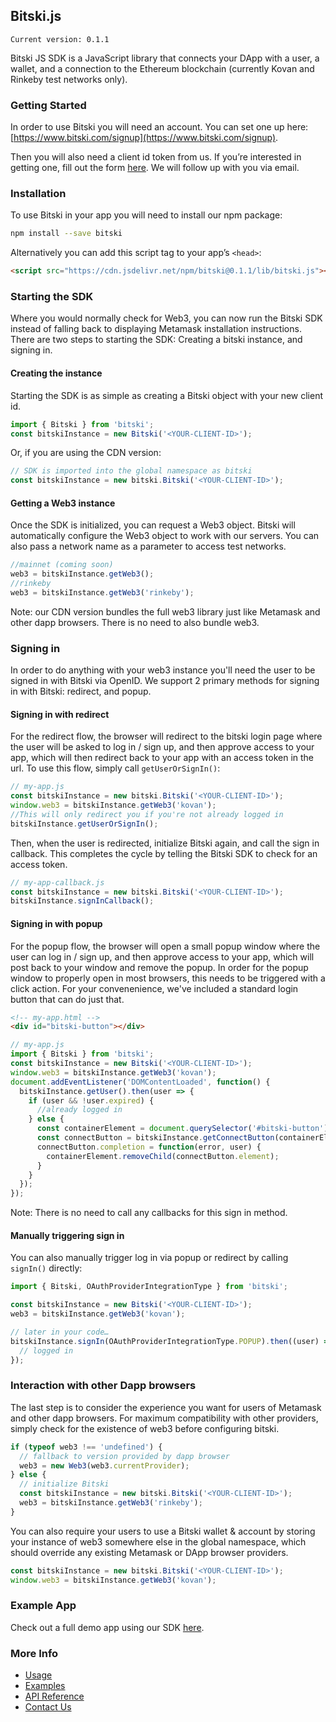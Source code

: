 ## Bitski.js

`Current version: 0.1.1`

Bitski JS SDK is a JavaScript library that connects your DApp with a user, a wallet, and a connection to the Ethereum blockchain (currently Kovan and Rinkeby test networks only).

### Getting Started

In order to use Bitski you will need an account. You can set one up here: [https://www.bitski.com/signup](https://www.bitski.com/signup).

Then you will also need a client id token from us. If you’re interested in getting one, fill out the form [here](https://www.bitski.com). We will follow up with you via email.

### Installation

To use Bitski in your app you will need to install our npm package:

```bash
npm install --save bitski
```

Alternatively you can add this script tag to your app’s `<head>`:

```html
<script src="https://cdn.jsdelivr.net/npm/bitski@0.1.1/lib/bitski.js"></script>
```

### Starting the SDK

Where you would normally check for Web3, you can now run the Bitski SDK instead of falling back to displaying Metamask installation instructions. There are two steps to starting the SDK: Creating a bitski instance, and signing in.

#### Creating the instance

Starting the SDK is as simple as creating a Bitski object with your new client id.

```javascript
import { Bitski } from 'bitski';
const bitskiInstance = new Bitski('<YOUR-CLIENT-ID>');
```

Or, if you are using the CDN version:

```javascript
// SDK is imported into the global namespace as bitski
const bitskiInstance = new bitski.Bitski('<YOUR-CLIENT-ID>');
```

#### Getting a Web3 instance

Once the SDK is initialized, you can request a Web3 object. Bitski will automatically configure the Web3 object to work with our servers. You can also pass a network name as a parameter to access test networks.

```javascript
//mainnet (coming soon)
web3 = bitskiInstance.getWeb3();
//rinkeby
web3 = bitskiInstance.getWeb3('rinkeby');
```

Note: our CDN version bundles the full web3 library just like Metamask and other dapp browsers. There is no need to also bundle web3.

### Signing in

In order to do anything with your web3 instance you'll need the user to be signed in with Bitski via OpenID. We support 2 primary methods for signing in with Bitski: redirect, and popup.

#### Signing in with redirect

For the redirect flow, the browser will redirect to the bitski login page where the user will be asked to log in / sign up, and then approve access to your app, which will then redirect back to your app with an access token in the url. To use this flow, simply call `getUserOrSignIn()`:

```javascript
// my-app.js
const bitskiInstance = new bitski.Bitski('<YOUR-CLIENT-ID>');
window.web3 = bitskiInstance.getWeb3('kovan');
//This will only redirect you if you're not already logged in
bitskiInstance.getUserOrSignIn();
```

Then, when the user is redirected, initialize Bitski again, and call the sign in callback. This completes the cycle by telling the Bitski SDK to check for an access token.

```javascript
// my-app-callback.js
const bitskiInstance = new bitski.Bitski('<YOUR-CLIENT-ID>');
bitskiInstance.signInCallback();
```

#### Signing in with popup

For the popup flow, the browser will open a small popup window where the user can log in / sign up, and then approve access to your app, which will post back to your window and remove the popup. In order for the popup window to properly open in most browsers, this needs to be triggered with a click action. For your convenenience, we've included a standard login button that can do just that.

```html
<!-- my-app.html -->
<div id="bitski-button"></div>
```

```javascript
// my-app.js
import { Bitski } from 'bitski';
const bitskiInstance = new Bitski('<YOUR-CLIENT-ID>');
window.web3 = bitskiInstance.getWeb3('kovan');
document.addEventListener('DOMContentLoaded', function() {
  bitskiInstance.getUser().then(user => {
    if (user && !user.expired) {
      //already logged in
    } else {
      const containerElement = document.querySelector('#bitski-button');
      const connectButton = bitskiInstance.getConnectButton(containerElement);
      connectButton.completion = function(error, user) {
        containerElement.removeChild(connectButton.element);
      }
    }
  });
});
```

Note: There is no need to call any callbacks for this sign in method.

#### Manually triggering sign in

You can also manually trigger log in via popup or redirect by calling `signIn()` directly:

```javascript
import { Bitski, OAuthProviderIntegrationType } from 'bitski';

const bitskiInstance = new Bitski('<YOUR-CLIENT-ID>');
web3 = bitskiInstance.getWeb3('kovan');

// later in your code…
bitskiInstance.signIn(OAuthProviderIntegrationType.POPUP).then((user) => {
  // logged in
});
```

### Interaction with other Dapp browsers

The last step is to consider the experience you want for users of Metamask and other dapp browsers. For maximum compatibility with other providers, simply check for the existence of web3 before configuring bitski.

```javascript
if (typeof web3 !== 'undefined') {
  // fallback to version provided by dapp browser
  web3 = new Web3(web3.currentProvider);
} else {
  // initialize Bitski
  const bitskiInstance = new bitski.Bitski('<YOUR-CLIENT-ID>');
  web3 = bitskiInstance.getWeb3('rinkeby');
}
```

You can also require your users to use a Bitski wallet & account by storing your instance of web3 somewhere else in the global namespace, which should override any existing Metamask or DApp browser providers.

```javascript
const bitskiInstance = new bitski.Bitski('<YOUR-CLIENT-ID>');
window.web3 = bitskiInstance.getWeb3('kovan');
```

### Example App

Check out a full demo app using our SDK [here](https://github.com/BitskiCo/example-dapp-game).

### More Info
* [Usage](usage.md)
* [Examples](examples.md)
* [API Reference](api/index.md)
* [Contact Us](http://bitski.co)
